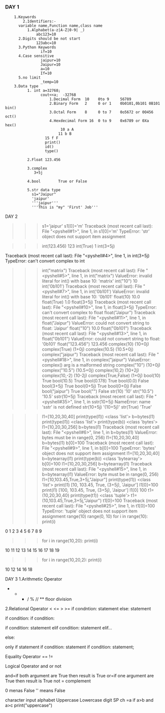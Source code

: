 ### DAY 1 

```
    1.Keywords
		2.Identifiers:- 
      variable name,Function name,class name
		  1.Alphabet(a-z|A-Z|0-9| _)
              abc123=10
      2.Digits should be not start
              123abc=10
      3.Python Keywords 
                if=10
      4.Case sensitive
                jaipur=10
                Jaipur=10
                a=10
                If=10
      5.no limit
                _temp=10
    3.Data type
          1. int a=32768;
                cout<<a;  -32768
		            1.Decimal Form  10    0to 9     56789
		            2.Binary Form   2     0 or 1    0b0101,0b101 0B101    bin()
		            3.Octal Form    8     0 to 7    0o5672 or 0O456       oct()
		            4.Hexdecimal Form 16  0 to 9    0x6789 or 0Xa         hex()
 				         10 a A
  				        11 b B
                  15 f F
                  print()
                  id()    
                  type()

          2.Float 123.456
          
          3.complex
             3+5j
          
          4.bool 		True or False

          5.str data type
            s1="Jaipur"
            'jaipur'
            '''jaipur'''
            '''This is "my" 'First' Job'''
```

DAY 2

>>> s1='jaipur'
>>> s1[0]='m'
Traceback (most recent call last):
  File "<pyshell#1>", line 1, in <module>
    s1[0]='m'
TypeError: 'str' object does not support item assignment

>>> int(123.456)
123
>>> int(True)
1
>>> int(3+5j)

Traceback (most recent call last):
  File "<pyshell#4>", line 1, in <module>
    int(3+5j)
TypeError: can't convert complex to int
>>> int("matrix")
Traceback (most recent call last):
  File "<pyshell#5>", line 1, in <module>
    int("matrix")
ValueError: invalid literal for int() with base 10: 'matrix'
>>> int("10")
10
>>> int('0b101')
Traceback (most recent call last):
  File "<pyshell#7>", line 1, in <module>
    int('0b101')
ValueError: invalid literal for int() with base 10: '0b101'
>>> float(10)
10.0
>>> float(True)
1.0
>>> float(3+5j)
Traceback (most recent call last):
  File "<pyshell#10>", line 1, in <module>
    float(3+5j)
TypeError: can't convert complex to float
>>> float("Jaipur")
Traceback (most recent call last):
  File "<pyshell#11>", line 1, in <module>
    float("Jaipur")
ValueError: could not convert string to float: 'Jaipur'
>>> float("10")
10.0
>>> float("0b101")
Traceback (most recent call last):
  File "<pyshell#13>", line 1, in <module>
    float("0b101")
ValueError: could not convert string to float: '0b101'
>>> float("123.456")
123.456
>>> complex(10)
(10+0j)
>>> complex(True)
(1+0j)
>>> complex(10.5)
(10.5+0j)
>>> complex("jaipur")
Traceback (most recent call last):
  File "<pyshell#18>", line 1, in <module>
    complex("jaipur")
ValueError: complex() arg is a malformed string
>>> complex("10")
(10+0j)
>>> complex("10.5")
(10.5+0j)
>>> complex(10,2)
(10+2j)
>>> complex(10,-2)
(10-2j)
>>> complex(True,False)
(1+0j)
>>> bool(10)
True
>>> bool(10.5)
True
>>> bool(0.178)
True
>>> bool(0.0)
False
>>> bool(3+5j)
True
>>> bool(0+5j)
True
>>> bool(0+0j)
False
>>> bool("jaipur")
True
>>> bool("")
False
>>> str(10)
'10'
>>> str("10.5")
'10.5'
>>> sstr(10+5j)
Traceback (most recent call last):
  File "<pyshell#35>", line 1, in <module>
    sstr(10+5j)
NameError: name 'sstr' is not defined
>>> str(10+5j)
'(10+5j)'
>>> str(True)
'True'
>>>    

>>> l1=[10,20,30,40]
>>> print(type(l1))
<class 'list'>
>>> b=bytes(l1)
>>> print(type(l1))
<class 'list'>
>>> print(type(b))
<class 'bytes'>
>>> l1=[10,20,30,256]
>>> b=bytes(l1)
Traceback (most recent call last):
  File "<pyshell#6>", line 1, in <module>
    b=bytes(l1)
ValueError: bytes must be in range(0, 256)
>>> l1=[10,20,30,40]
>>> b=bytes(l1)
>>> b[0]=100
Traceback (most recent call last):
  File "<pyshell#9>", line 1, in <module>
    b[0]=100
TypeError: 'bytes' object does not support item assignment
>>> l1=[10,20,30,40]
>>> b=bytearray(l1)
>>> print(type(b))
<class 'bytearray'>
>>> b[0]=100
>>> l1=[10,20,30,256]
>>> b=bytearray(l1)
Traceback (most recent call last):
  File "<pyshell#15>", line 1, in <module>
    b=bytearray(l1)
ValueError: byte must be in range(0, 256)
>>> l1=[10,103.45,True,3+5j,"Jaipur"]
>>> print(type(l1))
<class 'list'>
>>> print(l1)
[10, 103.45, True, (3+5j), 'Jaipur']
>>> l1[0]=100
>>> print(l1)
[100, 103.45, True, (3+5j), 'Jaipur']
>>> l1[0]
100
>>> t1=(10,20,30,40)
>>> print(type(t1))
<class 'tuple'>
>>> t1=(10,103.45,True,3+5j,"Jaipur")
>>> t1[0]=100
Traceback (most recent call last):
  File "<pyshell#25>", line 1, in <module>
    t1[0]=100
TypeError: 'tuple' object does not support item assignment
>>> range(10)
range(0, 10)
>>> for i in range(10):
  print(i)

  
0
1
2
3
4
5
6
7
8
9
>>> for i in range(10,20):
  print(i)

  
10
11
12
13
14
15
16
17
18
19
>>> for i in range(10,20,2):
  print(i)

  
10
12
14
16
18
>>>


DAY 3
1.Arithmetic Operator
 + - * / %  // **
 floor division

2.Relational Operator 
 < <= > >=
 if condntion:
    statement
 else:
    statement

 if condition:
    if condition:


if condition:
   statement
elif condition:
   statement
elif...

else:


only if statement
if condition:
   statement
if condition:
  statement;

Equality Operator
 == !=

Logical Operator
 and or not

 and=if both argument are True then result is True
 or=if one argument are True then result is True
 not = complement

 0 menas False
 '' means False

 character input 
 alphabet Uppercase Lowercase
 digit 
 SP
 ch =a
 if a>b and  a>c
  print("uppercase") 
 
              
